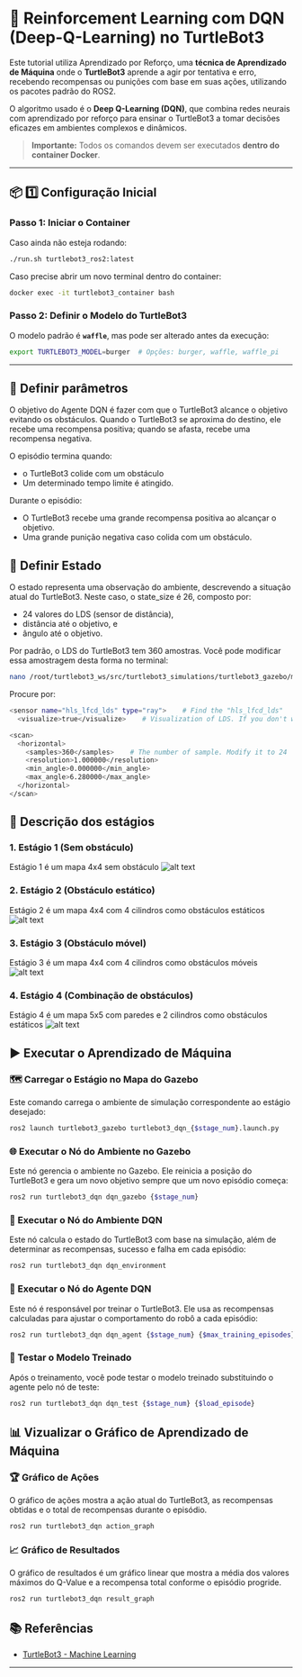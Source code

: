 # 🔁 Reinforcement Learning com DQN (Deep-Q-Learning) no TurtleBot3

Este tutorial utiliza Aprendizado por Reforço, uma **técnica de Aprendizado de Máquina** onde o **TurtleBot3** aprende a agir por tentativa e erro, recebendo recompensas ou punições com base em suas ações, utilizando os pacotes padrão do ROS2.

O algoritmo usado é o **Deep Q-Learning (DQN)**, que combina redes neurais com aprendizado por reforço para ensinar o TurtleBot3 a tomar decisões eficazes em ambientes complexos e dinâmicos.

> **Importante:** Todos os comandos devem ser executados **dentro do container Docker**.

---

## 📦 1️⃣ Configuração Inicial

### **Passo 1: Iniciar o Container**
Caso ainda não esteja rodando:
```bash
./run.sh turtlebot3_ros2:latest
```
Caso precise abrir um novo terminal dentro do container:
```bash
docker exec -it turtlebot3_container bash
```
### **Passo 2: Definir o Modelo do TurtleBot3**
O modelo padrão é **`waffle`**, mas pode ser alterado antes da execução:
```bash
export TURTLEBOT3_MODEL=burger  # Opções: burger, waffle, waffle_pi
```
---

## 🧾 Definir parâmetros 

O objetivo do Agente DQN é fazer com que o TurtleBot3 alcance o objetivo evitando os obstáculos. Quando o TurtleBot3 se aproxima do destino, ele recebe uma recompensa positiva; quando se afasta, recebe uma recompensa negativa.

O episódio termina quando:

* o TurtleBot3 colide com um obstáculo
* Um determinado tempo limite é atingido.

Durante o episódio:

* O TurtleBot3 recebe uma grande recompensa positiva ao alcançar o objetivo.
* Uma grande punição negativa caso colida com um obstáculo.

## 📡 Definir Estado

O estado representa uma observação do ambiente, descrevendo a situação atual do TurtleBot3.
Neste caso, o state_size é 26, composto por:
* 24 valores do LDS (sensor de distância),
* distância até o objetivo, e
* ângulo até o objetivo.

Por padrão, o LDS do TurtleBot3 tem 360 amostras.
Você pode modificar essa amostragem desta forma no terminal:
```bash
nano /root/turtlebot3_ws/src/turtlebot3_simulations/turtlebot3_gazebo/models/turtlebot3_waffle/model.sdf
```

Procure por: 
```bash
<sensor name="hls_lfcd_lds" type="ray">    # Find the "hls_lfcd_lds"
  <visualize>true</visualize>    # Visualization of LDS. If you don't want to see LDS, set to `false`
``` 
```bash
<scan>
  <horizontal>
    <samples>360</samples>    # The number of sample. Modify it to 24
    <resolution>1.000000</resolution>
    <min_angle>0.000000</min_angle>
    <max_angle>6.280000</max_angle>
  </horizontal>
</scan>
```
## 🔢 Descrição dos estágios 
### 1. Estágio 1 (Sem obstáculo)
Estágio 1 é um mapa 4x4 sem obstáculo
![alt text](images/stage1.png)

### 2. Estágio 2 (Obstáculo estático)
Estágio 2 é um mapa 4x4 com 4 cilindros como obstáculos estáticos
![alt text](images/stage2.png)

### 3. Estágio 3 (Obstáculo móvel)
Estágio 3 é um mapa 4x4 com 4 cilindros como obstáculos móveis
![alt text](images/stage3.png)

### 4. Estágio 4 (Combinação de obstáculos)
Estágio 4 é um mapa 5x5 com paredes e 2 cilindros como obstáculos estáticos
![alt text](images/stage4.png)

## ▶️ Executar o Aprendizado de Máquina

### 🗺️ Carregar o Estágio no Mapa do Gazebo

Este comando carrega o ambiente de simulação correspondente ao estágio desejado:
```bash
ros2 launch turtlebot3_gazebo turtlebot3_dqn_{$stage_num}.launch.py
```

### 🌐 Executar o Nó do Ambiente no Gazebo

Este nó gerencia o ambiente no Gazebo. Ele reinicia a posição do TurtleBot3 e gera um novo objetivo sempre que um novo episódio começa:
```bash
ros2 run turtlebot3_dqn dqn_gazebo {$stage_num}
```

### 🧠 Executar o Nó do Ambiente DQN

Este nó calcula o estado do TurtleBot3 com base na simulação, além de determinar as recompensas, sucesso e falha em cada episódio:
```bash
ros2 run turtlebot3_dqn dqn_environment
```

### 🤖 Executar o Nó do Agente DQN

Este nó é responsável por treinar o TurtleBot3. Ele usa as recompensas calculadas para ajustar o comportamento do robô a cada episódio:

```bash
ros2 run turtlebot3_dqn dqn_agent {$stage_num} {$max_training_episodes}
```

### 🧪 Testar o Modelo Treinado

Após o treinamento, você pode testar o modelo treinado substituindo o agente pelo nó de teste:
```bash
ros2 run turtlebot3_dqn dqn_test {$stage_num} {$load_episode}
```

## 📊 Vizualizar o Gráfico de Aprendizado de Máquina
### 🏆 Gráfico de Ações

O gráfico de ações mostra a ação atual do TurtleBot3, as recompensas obtidas e o total de recompensas durante o episódio.
```bash
ros2 run turtlebot3_dqn action_graph
```

### 📈 Gráfico de Resultados

O gráfico de resultados é um gráfico linear que mostra a média dos valores máximos do Q-Value e a recompensa total conforme o episódio progride.
```bash
ros2 run turtlebot3_dqn result_graph
```

## 📚 Referências
- [TurtleBot3 - Machine Learning](https://emanual.robotis.com/docs/en/platform/turtlebot3/machine_learning/#machine-learning)

---
